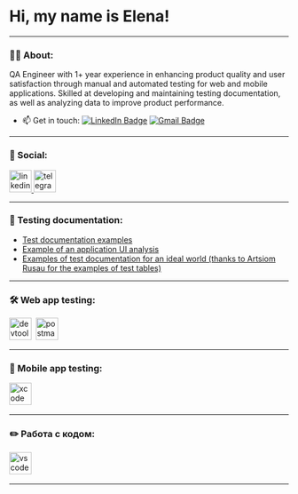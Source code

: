 # Hi, my name is Elena!

---

### 👨‍💻 About:

QA Engineer with 1+ year experience in enhancing product quality and user satisfaction through manual and automated testing for web and mobile applications. Skilled at developing and maintaining testing documentation, as well as analyzing data to improve product performance. 

- 📫 Get in touch: [![LinkedIn Badge](https://img.shields.io/badge/-@elena-cherezova-blue?style=flat&logo=LinkedIn&logoColor=white)](https://www.linkedin.com/in/elena-cherezova/) [![Gmail Badge](https://img.shields.io/badge/-Gmail-red?style=flat&logo=Gmail&logoColor=white)](mailto:seelenamuse2.5@gmail.com)

---
### 🤝 Social:

  <div id="badges">
    <a href="https://www.https://www.linkedin.com/in/elena-cherezova/" target="_blank">
      <img src="https://cdn-icons-png.flaticon.com/512/2504/2504799.png" width="40" height="40" alt="linkedin" />
    </a>
    <a href="https://t.me/ghost_anyways" target="_blank">
      <img src="https://cdn-icons-png.flaticon.com/512/2111/2111646.png" width="40" height="40" alt="telegram" />
    </a>
  </div>

---

### 📁 Testing documentation:

- [Test documentation examples](https://docs.google.com/document/d/1LqWpQhVcu-0AXbTfV7kWMe4nwD9kd7UWQTCZqx5A0XQ/edit?usp=sharing)
- [Example of an application UI analysis](https://docs.google.com/spreadsheets/d/1VoOd0Sm7wrDGb2MmwzJd7UqbZid6RAalMSQcrZjcq8o/edit?usp=sharing)
- [Examples of test documentation for an ideal world (thanks to Artsiom Rusau for the examples of test tables)](https://docs.google.com/spreadsheets/d/1pb4TN13qzDcE3LvKjUdGbqvUP06yV2KT5C7oC5zWkLU/edit?usp=sharing)

---

### 🛠 Web app testing:

<div>
  <img src="https://d33wubrfki0l68.cloudfront.net/38b5c953a4667366685d55db55d057c86db1fc54/a0fdc/static/acae6b24d940347661ca901ea07f47c1/chrome-dev-logo-icon.png" title="devtools" alt="devtools" width="40" height="40"/>&nbsp
  <img src="https://seeklogo.com/images/P/postman-logo-0087CA0D15-seeklogo.com.png" title="postman" alt="postman" width="40" height="40"/>&nbsp
</div>

---

### 📱 Mobile app testing:

<div>
  <img src="https://cdn.jsdelivr.net/gh/devicons/devicon/icons/xcode/xcode-original.svg" title="xcode" alt="xcode" width="40" height="40"/>&nbsp
</div>

---

### ✏️ Работа с кодом:

<div>
  <img src="https://cdn.jsdelivr.net/gh/devicons/devicon/icons/vscode/vscode-original.svg" title="vscode" alt="vscode" width="40" height="40"/>&nbsp
  
</div>

---